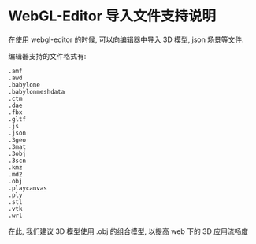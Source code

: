 # WebGL-Editor 导入文件支持说明
在使用 webgl-editor 的时候, 可以向编辑器中导入 3D 模型, json 场景等文件.

编辑器支持的文件格式有:

```
.amf
.awd
.babylone
.babylonmeshdata
.ctm
.dae
.fbx
.gltf
.js
.json
.3geo
.3mat
.3obj
.3scn
.kmz
.md2
.obj
.playcanvas
.ply
.stl
.vtk
.wrl

```

在此, 我们建议 3D 模型使用 .obj 的组合模型, 以提高 web 下的 3D 应用流畅度